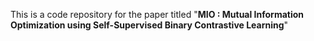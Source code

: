 This is a code repository for the paper titled "**MIO : Mutual Information Optimization using Self-Supervised Binary Contrastive Learning**"
